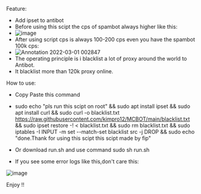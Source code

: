 Feature: 
- Add ipset to antibot
- Before using this scipt the cps of spambot always higher like this:
- ![image](https://user-images.githubusercontent.com/95573884/156032045-208207e8-5203-43bc-a607-1449579728b7.png)
- After using script cps is always 100-200 cps even you have the spambot 100k cps:
- ![Annotation 2022-03-01 002847](https://user-images.githubusercontent.com/95573884/156032300-e50d1b49-6451-4eca-82d9-03019f2ee9e7.png)
- The operating principle is i blacklist a lot of proxy around the world to Antibot.
- It blacklist more than 120k proxy online.

How to use:
- Copy Paste this command 
- sudo echo "pls run this scipt on root" && sudo apt install ipset && sudo apt install curl && sudo curl -o blacklist.txt https://raw.githubusercontent.com/kimpro12/MCBOT/main/blacklist.txt && sudo ipset restore -! < blacklist.txt && sudo rm blacklist.txt && sudo iptables -I INPUT -m set --match-set blacklist src -j DROP && sudo echo "done.Thank for using this scipt this scipt made by fip"

- Or download run.sh and use command sudo sh run.sh

- If you see some error logs like this,don't care this:

![image](https://user-images.githubusercontent.com/95573884/159100121-498b348e-186a-485a-885e-e140c93812a9.png)



Enjoy !!
